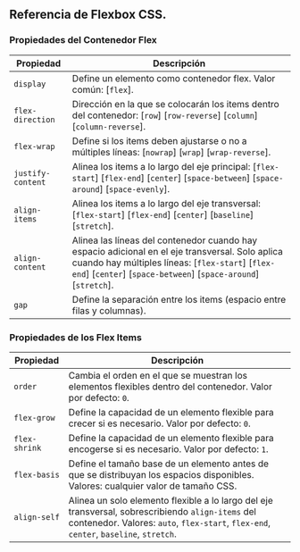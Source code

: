 ## Referencia de Flexbox CSS.

### Propiedades del Contenedor Flex

| Propiedad       | Descripción                                                                                                                                           |
|-----------------|-------------------------------------------------------------------------------------------------------------------------------------------------------|
| `display`       | Define un elemento como contenedor flex. Valor común: [`flex`].                                                                                          |
| `flex-direction`| Dirección en la que se colocarán los items dentro del contenedor: [`row`] [`row-reverse`] [`column`] [`column-reverse`].   |
| `flex-wrap`     | Define si los items deben ajustarse o no a múltiples líneas: [`nowrap`] [`wrap`] [`wrap-reverse`].                                  |
| `justify-content`| Alinea los items a lo largo del eje principal: [`flex-start`] [`flex-end`] [`center`] [`space-between`] [`space-around`] [`space-evenly`]. |
| `align-items`   | Alinea los items a lo largo del eje transversal: [`flex-start`] [`flex-end`] [`center`] [`baseline`] [`stretch`]. |
| `align-content` | Alinea las líneas del contenedor cuando hay espacio adicional en el eje transversal. Solo aplica cuando hay múltiples líneas: [`flex-start`] [`flex-end`] [`center`] [`space-between`] [`space-around`] [`stretch`]. |
| `gap`           | Define la separación entre los items (espacio entre filas y columnas).                                                                   |

### Propiedades de los Flex Items

| Propiedad    | Descripción                                                                                               |
|--------------|-----------------------------------------------------------------------------------------------------------|
| `order`      | Cambia el orden en el que se muestran los elementos flexibles dentro del contenedor. Valor por defecto: `0`. |
| `flex-grow`  | Define la capacidad de un elemento flexible para crecer si es necesario. Valor por defecto: `0`.           |
| `flex-shrink`| Define la capacidad de un elemento flexible para encogerse si es necesario. Valor por defecto: `1`.        |
| `flex-basis` | Define el tamaño base de un elemento antes de que se distribuyan los espacios disponibles. Valores: cualquier valor de tamaño CSS. |
| `align-self` | Alinea un solo elemento flexible a lo largo del eje transversal, sobrescribiendo `align-items` del contenedor. Valores: `auto`, `flex-start`, `flex-end`, `center`, `baseline`, `stretch`. |
